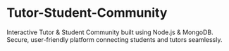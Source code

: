 # Tutor-Student-Community
Interactive Tutor &amp; Student Community built using Node.js &amp; MongoDB. Secure, user-friendly platform connecting students and tutors seamlessly.
